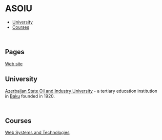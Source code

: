 # ASOIU

- [University](#university)
- [Courses](#courses)

<br>

## Pages

[Web site](https://1khtiyar.github.io/asoiu)

## University

[Azerbaijan State Oil and Industry University](https://en.wikipedia.org/wiki/Azerbaijan_State_Oil_and_Industry_University) - a tertiary education institution in [Baku](https://en.wikipedia.org/wiki/Baku) founded in 1920.

<br>

## Courses

[Web Systems and Technologies](./edu/courses/web-systems-and-technologies/info.md)
